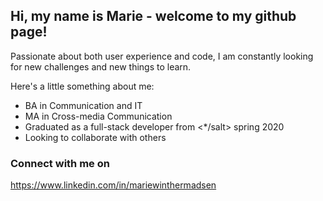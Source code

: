 ## Hi, my name is Marie - welcome to my github page!

Passionate about both user experience and code, I am constantly looking for new challenges and new things to learn. 

Here's a little something about me: 
- BA in Communication and IT
- MA in Cross-media Communication
- Graduated as a full-stack developer from <*/salt> spring 2020
- Looking to collaborate with others

### Connect with me on
https://www.linkedin.com/in/mariewinthermadsen
